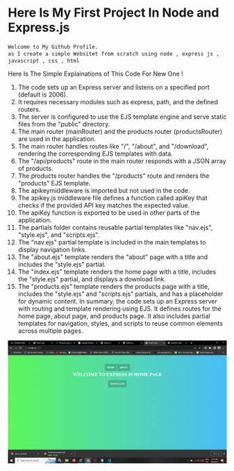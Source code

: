 
# Here Is My First Project In Node and Express.js 

```
Welcome to My Github Profile.
as I create a simple Websitet from scratch using node , express js , javascript , css , html 
```
Here Is The Simple Explainations of This Code For New One !

1)  The code sets up an Express server and listens on a specified port (default is 2006).
2)  It requires necessary modules such as express, path, and the defined routers.
3)  The server is configured to use the EJS template engine and serve static files from the "public" directory.
4)  The main router (mainRouter) and the products router (productsRouter) are used in the application.
5)  The main router handles routes like "/", "/about", and "/download", rendering the corresponding EJS templates with data.
6)  The "/api/products" route in the main router responds with a JSON array of products.
7)  The products router handles the "/products" route and renders the "products" EJS template.
8)  The apikeymiddleware is imported but not used in the code.
9)  The apikey.js middleware file defines a function called apiKey that checks if the provided API key matches the expected value.
10) The apiKey function is exported to be used in other parts of the application.
11) The partials folder contains reusable partial templates like "nav.ejs", "style.ejs", and "scripts.ejs".
12) The "nav.ejs" partial template is included in the main templates to display navigation links.
13) The "about.ejs" template renders the "about" page with a title and includes the "style.ejs" partial.
14) The "index.ejs" template renders the home page with a title, includes the "style.ejs" partial, and displays a download link.
15) The "products.ejs" template renders the products page with a title, includes the "style.ejs" and "scripts.ejs" partials, and has a placeholder for dynamic content.
In summary, the code sets up an Express server with routing and template rendering using EJS. It defines routes for the home page, about page, and products page. It also includes partial templates for navigation, styles, and scripts to reuse common elements across multiple pages.


![image](https://github.com/ParagUnhale1998/First-Express-Project/blob/main/Thumbnail.png)
